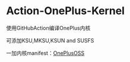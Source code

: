 # Action-OnePlus-Kernel

使用GitHubAction编译OnePlus内核

可添加KSU,MKSU,KSUN and SUSFS

一加内核manifest：[OnePlusOSS](https://github.com/OnePlusOSS/kernel_manifest)
